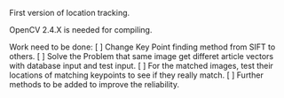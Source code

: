 First version of location tracking.

OpenCV 2.4.X is needed for compiling.

Work need to be done:
[ ] Change Key Point finding method from SIFT to others.
[ ] Solve the Problem that same image get differet article vectors with database input and test input.
[ ] For the matched images, test their locations of matching keypoints to see if they really match.
[ ] Further methods to be added to improve the reliability.
